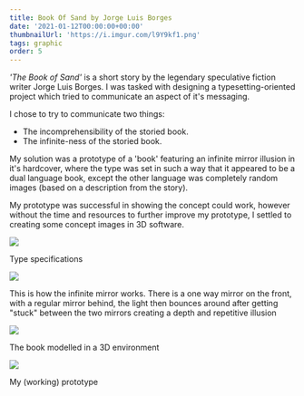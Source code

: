 ```yaml
---
title: Book Of Sand by Jorge Luis Borges
date: '2021-01-12T00:00:00+00:00'
thumbnailUrl: 'https://i.imgur.com/l9Y9kf1.png'
tags: graphic
order: 5
---
```


*'The Book of Sand'* is a short story by the legendary speculative fiction writer Jorge Luis Borges. I was tasked with designing a typesetting-oriented project which tried to communicate an aspect of it's messaging. 

I chose to try to communicate two things:
* The incomprehensibility of the storied book.
* The infinite-ness of the storied book. 

My solution was a prototype of a 'book' featuring an infinite mirror illusion in it's hardcover, where the type was set in such a way that it appeared to be a dual language book, except the other language was completely random images (based on a description from the story).

My prototype was successful in showing the concept could work, however without the time and resources to further improve my prototype, I settled to creating some concept images in 3D software. 

<img class="folio" src="https://i.imgur.com/l9Y9kf1.png">
<p class=desc>Type specifications</p>

<img class="folio" src="https://i.imgur.com/TQooQkL.jpg">
<p class=desc>This is how the infinite mirror works. There is a one way mirror on the front, with a regular mirror behind, the light then bounces around after getting "stuck" between the two mirrors creating a depth and repetitive illusion</p>

<img class="folio" src="https://i.imgur.com/DQte1q2.png">
<p class=desc>The book modelled in a 3D environment</p>

<img class="folio" src="https://i.imgur.com/rSP1tBV.jpg">
<p class=desc>My (working) prototype</p>